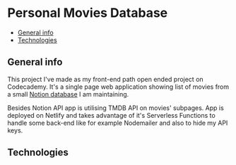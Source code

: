 # Personal Movies Database

- [General info](#general-info)
- [Technologies](#technologies)

## General info

This project I've made as my front-end path open ended project on Codecademy. It's a single page web application showing list of movies from a small [Notion database](https://www.notion.so/ac175d0f2a274aba8d750f0426369b43?pvs=21) I am maintaining.

Besides Notion API app is utilising TMDB API on movies' subpages. App is deployed on Netlify and takes advantage of it's Serverless Functions to handle some back-end like for example Nodemailer and also to hide my API keys.

## Technologies
